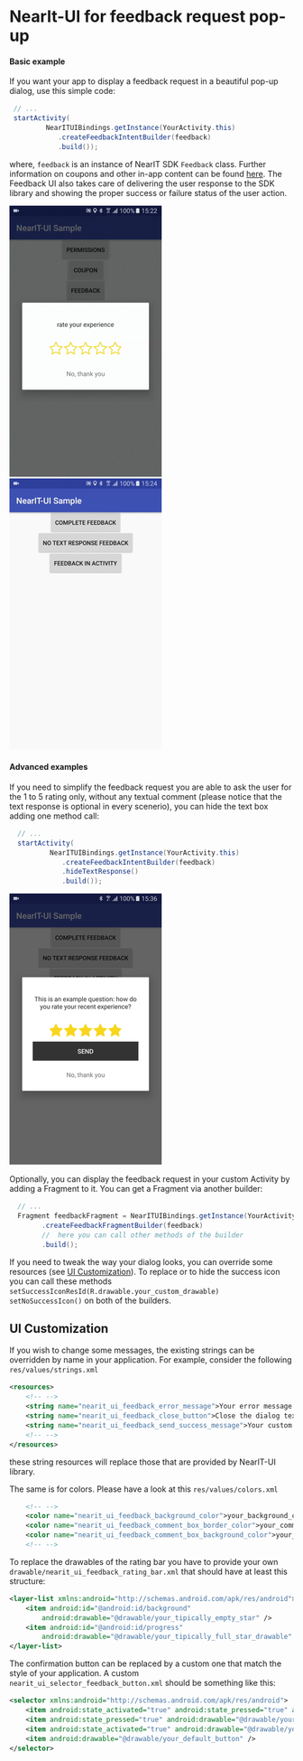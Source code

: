 # NearIt-UI for feedback request pop-up
#### Basic example
If you want your app to display a feedback request in a beautiful pop-up dialog, use this simple code:

```java
 // ...
 startActivity(
         NearITUIBindings.getInstance(YourActivity.this)
            .createFeedbackIntentBuilder(feedback)
            .build());
```

where, `feedback` is an instance of NearIT SDK `Feedback` class. Further information on coupons and other in-app content can be found [here](http://nearit-android.readthedocs.io/en/latest/in-app-content/).
The Feedback UI also takes care of delivering the user response to the SDK library and showing the proper success or failure status of the user action.

![NearIT-UI feedback request dialog, success](feedback_request_success.gif)
![NearIT-UI feedback request dialog, fail](feedback_request_fail.gif)

#### Advanced examples
If you need to simplify the feedback request you are able to ask the user for the 1 to 5 rating only, without any textual comment (please notice that the text response is optional in every scenerio), you can hide the text box adding one method call:

```java
  // ...
  startActivity(
          NearITUIBindings.getInstance(YourActivity.this)
             .createFeedbackIntentBuilder(feedback)
             .hideTextResponse()
             .build());
```


![NearIT-UI no text response feedback dialog](feedback_no_text.png)

Optionally, you can display the feedback request in your custom Activity by adding a Fragment to it. You can get a Fragment via another builder:

```java
  // ...
  Fragment feedbackFragment = NearITUIBindings.getInstance(YourActivity.this)
        .createFeedbackFragmentBuilder(feedback)
        //  here you can call other methods of the builder
        .build();
```

If you need to tweak the way your dialog looks, you can override some resources (see [UI Customization](#ui-customization)).
To replace or to hide the success icon you can call these methods
`setSuccessIconResId(R.drawable.your_custom_drawable)` 
`setNoSuccessIcon()`
on both of the builders.

## UI Customization

If you wish to change some messages, the existing strings can be overridden by name in your application. For example, consider the following `res/values/strings.xml`

```xml
<resources>
    <!-- -->
    <string name="nearit_ui_feedback_error_message">Your error message!</string>
    <string name="nearit_ui_feedback_close_button">Close the dialog text</string>
    <string name="nearit_ui_feedback_send_success_message">Your custom success message</string>
    <!-- -->
</resources>
```

these string resources will replace those that are provided by NearIT-UI library.

The same is for colors. Please have a look at this `res/values/colors.xml`

```xml
    <!-- -->
    <color name="nearit_ui_feedback_background_color">your_background_color</color>
    <color name="nearit_ui_feedback_comment_box_border_color">your_comment_box_border_color</color>
    <color name="nearit_ui_feedback_comment_box_background_color">your_comment_box_background_color</color>
    <!-- -->
```

To replace the drawables of the rating bar you have to provide your own `drawable/nearit_ui_feedback_rating_bar.xml` that should have at least this structure:

```xml
<layer-list xmlns:android="http://schemas.android.com/apk/res/android">
    <item android:id="@android:id/background"
        android:drawable="@drawable/your_tipically_empty_star" />
    <item android:id="@android:id/progress"
        android:drawable="@drawable/your_tipically_full_star_drawable" />
</layer-list>
```

The confirmation button can be replaced by a custom one that match the style of your application. A custom `nearit_ui_selector_feedback_button.xml` should be something like this:

```xml
<selector xmlns:android="http://schemas.android.com/apk/res/android">
    <item android:state_activated="true" android:state_pressed="true" android:drawable="@drawable/your_error_button_when_pressed" />
    <item android:state_pressed="true" android:drawable="@drawable/your_default_button_when_is_pressed" />
    <item android:state_activated="true" android:drawable="@drawable/your_error_button" />
    <item android:drawable="@drawable/your_default_button" />
</selector>
```